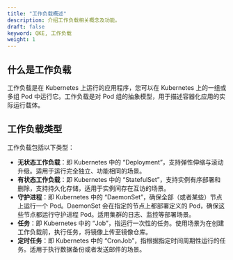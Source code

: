 ```yaml
---
title: "工作负载概述"
description: 介绍工作负载相关概念及功能。
draft: false
keyword: QKE, 工作负载
weight: 1
---
```


## 什么是工作负载

工作负载是在 Kubernetes 上运行的应用程序，您可以在 Kubernetes 上的一组或多组 Pod 中运行它。工作负载是对 Pod 组的抽象模型，用于描述容器化应用的实际运行载体。

## 工作负载类型

工作负载包括以下类型：

- **无状态工作负载**：即 Kubernetes 中的 “Deployment”，支持弹性伸缩与滚动升级。适用于运行完全独立、功能相同的场景。
- **有状态工作负载**：即 Kubernetes 中的 “StatefulSet”，支持实例有序部署和删除，支持持久化存储，适用于实例间存在互访的场景。
- **守护进程**：即 Kubernetes 中的 “DaemonSet”，确保全部（或者某些）节点上运行一个 Pod。DaemonSet 会在指定的节点上都部署定义的 Pod，确保这些节点都运行守护进程 Pod。适用集群的日志、监控等部署场景。
- **任务**：即 Kubernetes 中的 “Job”，指运行一次性的任务。使用场景为在创建工作负载前，执行任务，将镜像上传至镜像仓库。
- **定时任务**：即 Kubernetes 中的 “CronJob”，指根据指定时间周期性运行的任务。适用于执行数据备份或者发送邮件的场景。



